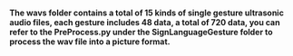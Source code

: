 #### The wavs folder contains a total of 15 kinds of single gesture ultrasonic audio files, each gesture includes 48 data, a total of 720 data, you can refer to the PreProcess.py under the SignLanguageGesture folder to process the wav file into a picture format.
